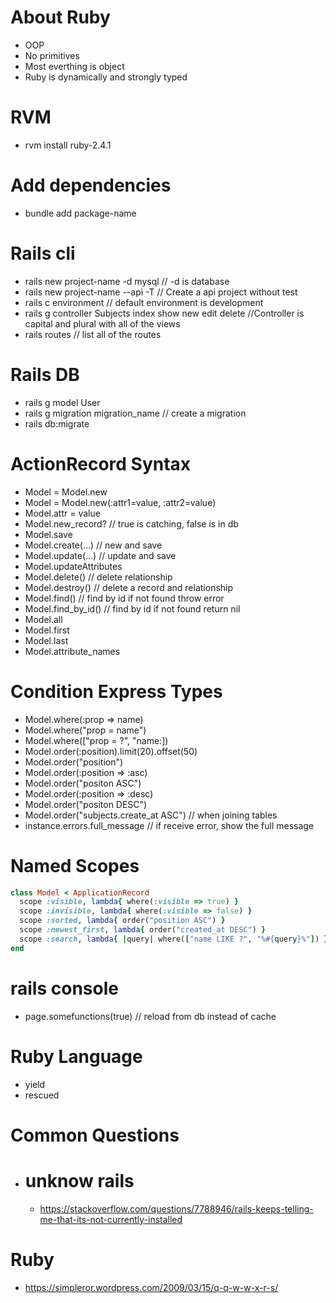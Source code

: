 # About Ruby
- OOP
- No primitives
- Most everthing is object
- Ruby is dynamically and strongly typed

# RVM
- rvm install ruby-2.4.1

# Add dependencies
- bundle add package-name

# Rails cli
- rails new project-name -d mysql                         // -d is database
- rails new project-name --api -T                         // Create a api project without test
- rails c environment                                     // default environment is development
- rails g controller Subjects index show new edit delete  //Controller is capital and plural with all of the views
- rails routes     // list all of the routes


# Rails DB
- rails g model User
- rails g migration migration_name    // create a migration
- rails db:migrate

# ActionRecord Syntax
- Model = Model.new
- Model = Model.new(:attr1=value, :attr2=value)
- Model.attr = value
- Model.new_record?       // true is catching, false is in db
- Model.save
- Model.create(...)       // new and save
- Model.update(...)       // update and save
- Model.updateAttributes 
- Model.delete()          // delete relationship
- Model.destroy()         // delete a record and relationship
- Model.find()            // find by id if not found throw error
- Model.find_by_id()      // find by id if not found return nil
- Model.all
- Model.first
- Model.last
- Model.attribute_names

# Condition Express Types
- Model.where(:prop => name)
- Model.where("prop = name")
- Model.where(["prop = ?", "name:])
- Model.order(:position).limit(20).offset(50)
- Model.order("position")
- Model.order(:position => :asc)
- Model.order("positon ASC")
- Model.order(:position => :desc)
- Model.order("positon DESC")
- Model.order("subjects.create_at ASC")  // when joining tables
- instance.errors.full_message   // if receive error, show the full message

# Named Scopes
```ruby
class Model < ApplicationRecord
  scope :visible, lambda{ where(:visible => true) }
  scope :invisible, lambda{ where(:visible => false) }
  scope :sorted, lambda{ order("position ASC") }
  scope :newest_first, lambda{ order("created_at DESC") }
  scope :search, lambda{ |query| where(["name LIKE ?", "%#{query}%"]) }
end
```

# rails console
- page.somefunctions(true)     // reload from db instead of cache


# Ruby Language
- yield
- rescued


# Common Questions
- # unknow rails
  - https://stackoverflow.com/questions/7788946/rails-keeps-telling-me-that-its-not-currently-installed

# Ruby 
- https://simpleror.wordpress.com/2009/03/15/q-q-w-w-x-r-s/